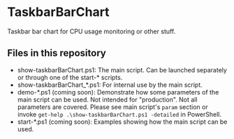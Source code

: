 # TaskbarBarChart
Taskbar bar chart for CPU usage monitoring or other stuff.

## Files in this repository
- show-taskbarBarChart.ps1: The main script. Can be launched separately or through one of the start-\* scripts.
- show-taskbarBarChart_\*.ps1: For internal use by the main script.
- demo-\*.ps1 (coming soon): Demonstrate how some parameters of the main script can be used. Not intended for "production". Not all parameters are covered. Please see main script's `param` section or invoke `get-help .\show-taskbarBarChart.ps1 -detailed` in PowerShell.
- start-\*.ps1 (coming soon): Examples showing how the main script can be used.
